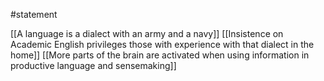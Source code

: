 #statement 

[[A language is a dialect with an army and a navy]] [[Insistence on Academic English privileges those with experience with that dialect in the home]] [[More parts of the brain are activated when using information in productive language and sensemaking]]